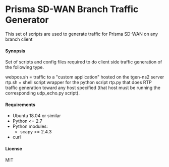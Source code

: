 # Prisma SD-WAN Branch Traffic Generator

This set of scripts are used to generate traffic for Prisma SD-WAN on any branch client 

#### Synopsis

Set of scripts and config files required to do client side traffic generation of the following type. 

webpos.sh = traffic to a "custom application" hosted on the tgen-ns2 server
rtp.sh = shell script wrapper for the python script rtp.py that does RTP traffic generation toward any host specified (that host must be running the corresponding udp_echo.py script).

#### Requirements

* Ubuntu 18.04 or similar
* Python <= 2.7 
* Python modules:
  * scapy >= 2.4.3
* curl 


#### License

MIT
